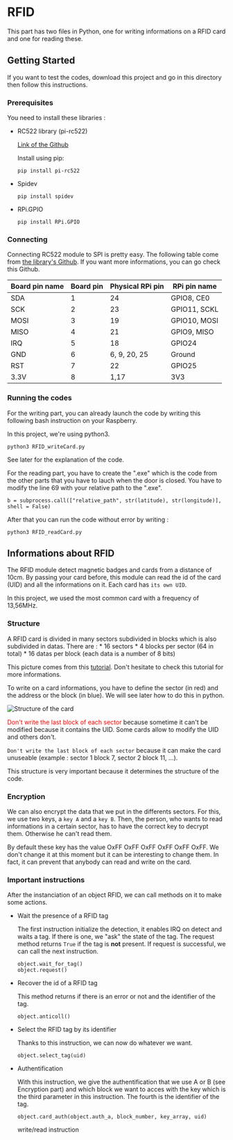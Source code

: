 # RFID

This part has two files in Python, one for writing informations on a RFID card and one for reading these.

## Getting Started

If you want to test the codes, download this project and go in this directory then follow this instructions.

### Prerequisites

You need to install these libraries :

* RC522 library (pi-rc522)

    [Link of the Github](https://github.com/ondryaso/pi-rc522 "Named link title")

    Install using pip:

    ```
    pip install pi-rc522
    ```
* Spidev

    ```
    pip install spidev
    ```

* RPi.GPIO

    ```
    pip install RPi.GPIO
    ```

### Connecting
Connecting RC522 module to SPI is pretty easy. The following table come from [the library's Github](https://github.com/ondryaso/pi-rc522).
If you want more informations, you can go check this Github.

| Board pin name | Board pin | Physical RPi pin | RPi pin name |
|----------------|-----------|------------------|--------------|
| SDA            | 1         | 24               | GPIO8, CE0   |
| SCK            | 2         | 23               | GPIO11, SCKL |
| MOSI           | 3         | 19               | GPIO10, MOSI |
| MISO           | 4         | 21               | GPIO9, MISO  |
| IRQ            | 5         | 18               | GPIO24       |
| GND            | 6         | 6, 9, 20, 25     | Ground       |
| RST            | 7         | 22               | GPIO25       |
| 3.3V           | 8         | 1,17             | 3V3          |

### Running the codes

For the writing part, you can already launch the code by writing this following bash instruction on your Raspberry.

In this project, we're using python3.

```
python3 RFID_writeCard.py
```
See later for the explanation of the code.

For the reading part, you have to create the ".exe" which is the code from the other parts that you have to lauch when the door is closed.
You have to modify the line 69 with your relative path to the ".exe".

```
b = subprocess.call(["relative_path", str(latitude), str(longitude)], shell = False)
```

After that you can run the code without error by writing :

```
python3 RFID_readCard.py
```

## Informations about RFID

The RFID module detect magnetic badges and cards from a distance of 10cm. By passing your card before, this module can read the id of the card (UID) and all the informations on it. Each card has `its own UID`.

In this project, we used the most common card with a frequency of 13,56MHz.

### Structure

A RFID card is divided in many sectors subdivided in blocks which is also subdivided in datas.
There are : * 16 sectors
            * 4 blocks per sector (64 in total)
            * 16 datas per block (each data is a number of 8 bits)

This picture comes from this [tutorial](https://plaisirarduino.fr/rfid-avec-arduino/). Don't hesitate to check this tutorial for more informations.

To write on a card informations, you have to define the sector (in red) and the address or the block (in blue). We will see later how to do this in python. 

![Structure of the card](https://plaisirarduino.fr/arduino/wp-content/uploads/2018/07/contenue-RFID.png "RFID card structure")

<span style="color:red">Don't write the last block of each sector</span> because sometime it can't be modified because it contains the UID. Some cards allow to modify the UID and others don't.

`Don't write the last block of each sector` because it can make the card unuseable (example : sector 1 block 7, sector 2 block 11, ...).

This structure is very important because it determines the structure of the code.

### Encryption

We can also encrypt the data that we put in the differents sectors. For this, we use two keys, a `key A` and a `key B`. Then, the person, who wants to read informations in a certain sector, has to have the correct key to decrypt them. Otherwise he can't read them.

By default these key has the value OxFF OxFF OxFF OxFF OxFF OxFF. We don't change it at this moment but it can be interesting to change them. In fact, it can prevent that anybody can read and write on the card.

### Important instructions

After the instanciation of an object RFID, we can call methods on it to make some actions.

* Wait the presence of a RFID tag

    The first instruction initialize the detection, it enables IRQ on detect and waits a tag. If there is one, we "ask" the state of the tag. The request method returns `True` if the tag is **not** present. If request is successful, we can call the next instruction.

    ```
    object.wait_for_tag()
    object.request()
    ```
* Recover the id of a RFID tag

    This method returns if there is an error or not and the identifier of the tag.

    ```
    object.anticoll()
    ```

* Select the RFID tag by its identifier

    Thanks to this instruction, we can now do whatever we want.

    ```
    object.select_tag(uid)
    ```

* Authentification

    With this instruction, we give the authentification that we use A or B (see Encryption part) and which block we want to acces with the key which is the third parameter in this instruction. The fourth is the identifier of the tag. 

    ```
    object.card_auth(object.auth_a, block_number, key_array, uid)
    ```

    write/read instruction

